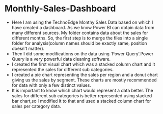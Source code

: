 # Monthly-Sales-Dashboard

- Here I am using the TechnoEdge Monthy Sales Data based on which I have created a dashboard. As we know Power BI can obtain data from many different sources. My folder contains data about the sales for different months. So, the first step is to merge the files into a single folder for analysis(column names should be exactly same, position doesn't matter).
- Then I did some modifications on the data using 'Power Query'.Power Query is a very powerful data cleaning software.
- I created the first visual chart which was a stacked column chart and it represented the sales for different sub categories.
- I created a pie chart representing the sales per region and a donut chart giving us the sales by segment. These charts are mostly recommended for data with only a few distinct values.
- It is important to know which chart would represent a data better. The sales for different sub categories is better represented using stacked bar chart,so I modified it to that and used a stacked column chart for sales per category data.

